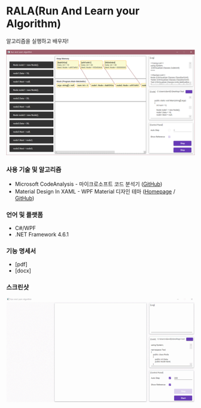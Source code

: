 # RALA(Run And Learn your Algorithm)  
알고리즘을 실행하고 배우자!

![image](images/preview.png)

### 사용 기술 및 알고리즘  
  
* Microsoft CodeAnalysis - 마이크로소프트 코드 분석기 ([GitHub](http://microsoft.github.io/CodeAnalysis/))
* Material Design In XAML - WPF Material 디자인 테마 ([Homepage](http://materialdesigninxaml.net/) / [GitHub](https://github.com/ButchersBoy/MaterialDesignInXamlToolkit))

### 언어 및 플랫폼  
  
* C#/WPF
* .NET Framework 4.6.1

### 기능 명세서  
* [pdf]  
* [docx]  

### 스크린샷  
  
![image](images/rala.gif)